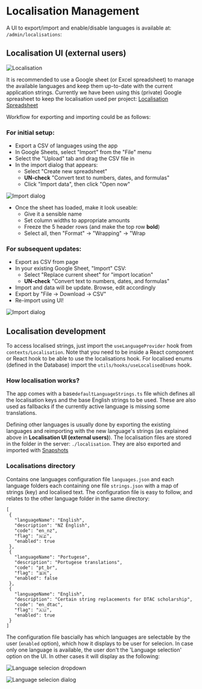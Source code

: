 # Localisation Management

A UI to export/import and enable/disable languages is available at: `/admin/localisations`:

## Localisation UI (external users)

![Localisation](images/localisation-ui.png)

It is recommended to use a Google sheet (or Excel spreadsheet) to manage the available languages and keep them up-to-date with the current application strings. Currently we have been using this (private) Google spreasheet to keep the localisation used per project: [Localisation Spreadsheet](https://docs.google.com/spreadsheets/d/1RE80Rqm5_TI3k1ibm9C5gEyGjk9l91Od4244D6gZqCw)

Workflow for exporting and importing could be as follows:

### For initial setup:

- Export a CSV of languages using the app
- In Google Sheets, select "Import" from the "File" menu
- Select the "Upload" tab and drag the CSV file in
- In the import dialog that appears:
  - Select "Create new spreadsheet"
  - **UN-check** "Convert text to numbers, dates, and formulas"
  - Click "Import data", then click "Open now"

![Import dialog](/images/google-sheet-import-dialog-new.png)

- Once the sheet has loaded, make it look useable:
  - Give it a sensible name
  - Set column widths to appropriate amounts
  - Freeze the 5 header rows (and make the top row **bold**)
  - Select all, then "Format" -> "Wrapping" -> "Wrap

### For subsequent updates:

- Export as CSV from page
- In your existing Google Sheet, "Import" CSV:
  - Select "Replace current sheet" for "import location"
  - **UN-check** "Convert text to numbers, dates, and formulas"
- Import and data will be update. Browse, edit accordingly
- Export by "File -> Download -> CSV"
- Re-import using UI!

![Import dialog](/images/google-sheet-import-dialog.png)

## Localisation development

To access localised strings,  just import the `useLanguageProvider` hook from `contexts/Localisation`. Note that you  need to be inside a React component or React hook to be able to use the localisations hook. For localised enums (defined in the Database) import the `utils/hooks/useLocalisedEnums` hook.

### How localisation works?

The app comes with a base`defaultLanguageStrings.ts` file which defines all the localisation keys and the base English strings to be used. These are also used as fallbacks if the currently active language is missing some translations.

Defining other languages is usually done by exporting the existing languages and reimporting with the new language's strings (as explained above in **Localisation UI (external users)**). The localisation files are stored in the folder in the server: `./localisation`. They are also exported and imported with [Snapshots](https://github.com/openmsupply/conforma-server/wiki/Snapshots)

### Localisations directory

 Contains one languages configuration file `languages.json` and each language folders each containing one file `strings.json` with a map of strings (key) and localised text. The configuration file is easy to follow, and relates to the other language folder in the same directory:
 ```
 [
  {
    "languageName": "English",
    "description": "NZ English",
    "code": "en_nz",
    "flag": "🇳🇿",
    "enabled": true
  },
  {
    "languageName": "Portugese",
    "description": "Portugese translations",
    "code": "pt_br",
    "flag": "🇧🇷",
    "enabled": false
  },
  {
    "languageName": "English",
    "description": "Certain string replacements for DTAC scholarship",
    "code": "en_dtac",
    "flag": "🇦🇺",
    "enabled": true
  }
]
 ```

 The configuration file bascially has which languages are selectable by the user (`enabled` option), which how it displays to be user for selecion. In case only one language is available, the user don't the 'Language selection' option on the UI. In other cases it will display as the following:

![Language selecion dropdown](/images/localisation-selection-dropdown.png)

![Language selecion dialog](/images/localisation-selection-dialog.png)